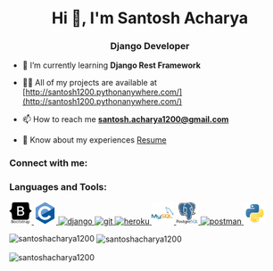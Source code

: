<h1 align="center">Hi 👋, I'm Santosh Acharya</h1>
<h3 align="center">Django Developer</h3>

- 🌱 I’m currently learning **Django Rest Framework**

- 👨‍💻 All of my projects are available at [http://santosh1200.pythonanywhere.com/](http://santosh1200.pythonanywhere.com/)

- 📫 How to reach me **santosh.acharya1200@gmail.com**

- 📄 Know about my experiences [Resume](https://github.com/SantoshAcharya1200/SantoshAcharya1200/blob/main/resume_santosh%20acharya.pdf)

<h3 align="left">Connect with me:</h3>
<p align="left">
</p>

<h3 align="left">Languages and Tools:</h3>
<p align="left"> <a href="https://getbootstrap.com" target="_blank" rel="noreferrer"> <img src="https://raw.githubusercontent.com/devicons/devicon/master/icons/bootstrap/bootstrap-plain-wordmark.svg" alt="bootstrap" width="40" height="40"/> </a> <a href="https://www.cprogramming.com/" target="_blank" rel="noreferrer"> <img src="https://raw.githubusercontent.com/devicons/devicon/master/icons/c/c-original.svg" alt="c" width="40" height="40"/> </a> <a href="https://www.djangoproject.com/" target="_blank" rel="noreferrer"> <img src="https://cdn.worldvectorlogo.com/logos/django.svg" alt="django" width="40" height="40"/> </a> <a href="https://git-scm.com/" target="_blank" rel="noreferrer"> <img src="https://www.vectorlogo.zone/logos/git-scm/git-scm-icon.svg" alt="git" width="40" height="40"/> </a> <a href="https://heroku.com" target="_blank" rel="noreferrer"> <img src="https://www.vectorlogo.zone/logos/heroku/heroku-icon.svg" alt="heroku" width="40" height="40"/> </a> <a href="https://www.mysql.com/" target="_blank" rel="noreferrer"> <img src="https://raw.githubusercontent.com/devicons/devicon/master/icons/mysql/mysql-original-wordmark.svg" alt="mysql" width="40" height="40"/> </a> <a href="https://www.postgresql.org" target="_blank" rel="noreferrer"> <img src="https://raw.githubusercontent.com/devicons/devicon/master/icons/postgresql/postgresql-original-wordmark.svg" alt="postgresql" width="40" height="40"/> </a> <a href="https://postman.com" target="_blank" rel="noreferrer"> <img src="https://www.vectorlogo.zone/logos/getpostman/getpostman-icon.svg" alt="postman" width="40" height="40"/> </a> <a href="https://www.python.org" target="_blank" rel="noreferrer"> <img src="https://raw.githubusercontent.com/devicons/devicon/master/icons/python/python-original.svg" alt="python" width="40" height="40"/> </a> </p>

<p><img align="left" src="https://github-readme-stats.vercel.app/api/top-langs?username=santoshacharya1200&show_icons=true&locale=en&layout=compact" alt="santoshacharya1200" /></p>

<p>&nbsp;<img align="center" src="https://github-readme-stats.vercel.app/api?username=santoshacharya1200&show_icons=true&locale=en" alt="santoshacharya1200" /></p>

<p><img align="center" src="https://github-readme-streak-stats.herokuapp.com/?user=santoshacharya1200&" alt="santoshacharya1200" /></p>
